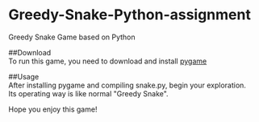 # Greedy-Snake-Python-assignment
Greedy Snake Game based on Python

##Download  
To run this game, you need to download and install [pygame](https://www.pygame.org/news)

##Usage  
After installing pygame and compiling snake.py, begin your exploration.  
Its operating way is like normal "Greedy Snake".

Hope you enjoy this game!

